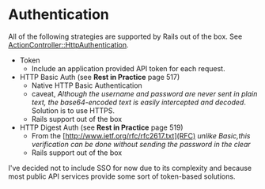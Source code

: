 # Authentication

All of the following strategies are supported by Rails out of the box. See [ActionController::HttpAuthentication](https://github.com/rails/rails/blob/master/actionpack/lib/action_controller/metal/http_authentication.rb).

* Token
    * Include an application provided API token for each request.
* HTTP Basic Auth (see **Rest in Practice** page 517)
    * Native HTTP Basic Authentication
    * caveat, *Although the username and password are never sent in plain text, the base64-encoded text is easily intercepted and decoded*. Solution is to use HTTPS.
    * Rails support out of the box
* HTTP Digest Auth (see **Rest in Practice** page 519)
    * From the [http://www.ietf.org/rfc/rfc2617.txt](RFC) *unlike Basic,this verification can be done without sending the password in the clear*
    * Rails support out of the box


I've decided not to include SSO for now due to its complexity and because most public API services provide some sort of token-based solutions.

